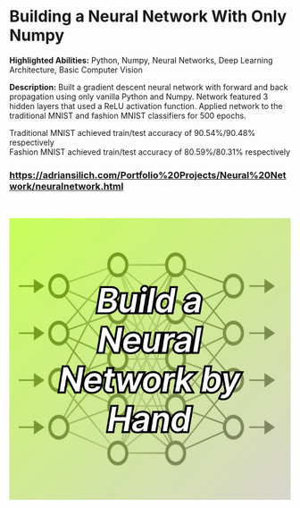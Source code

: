 # Building a Neural Network With Only Numpy

**Highlighted Abilities:** Python, Numpy, Neural Networks, Deep Learning Architecture, Basic Computer Vision

**Description:** Built a gradient descent neural network with forward and back propagation using only vanilla Python and Numpy. Network featured 3 hidden layers that used a ReLU activation function. Applied network to the traditional MNIST and fashion MNIST classifiers for 500 epochs. 

Traditional MNIST achieved train/test accuracy of 90.54%/90.48% respectively <br>
Fashion MNIST achieved train/test accuracy of 80.59%/80.31% respectively 

### https://adriansilich.com/Portfolio%20Projects/Neural%20Network/neuralnetwork.html

<br> 

![Neural Network](https://github.com/asilich123/Resume_Projects/blob/main/Neural%20Network%20from%20Scratch/Images/NeuralNetwork_Card%202.png)


